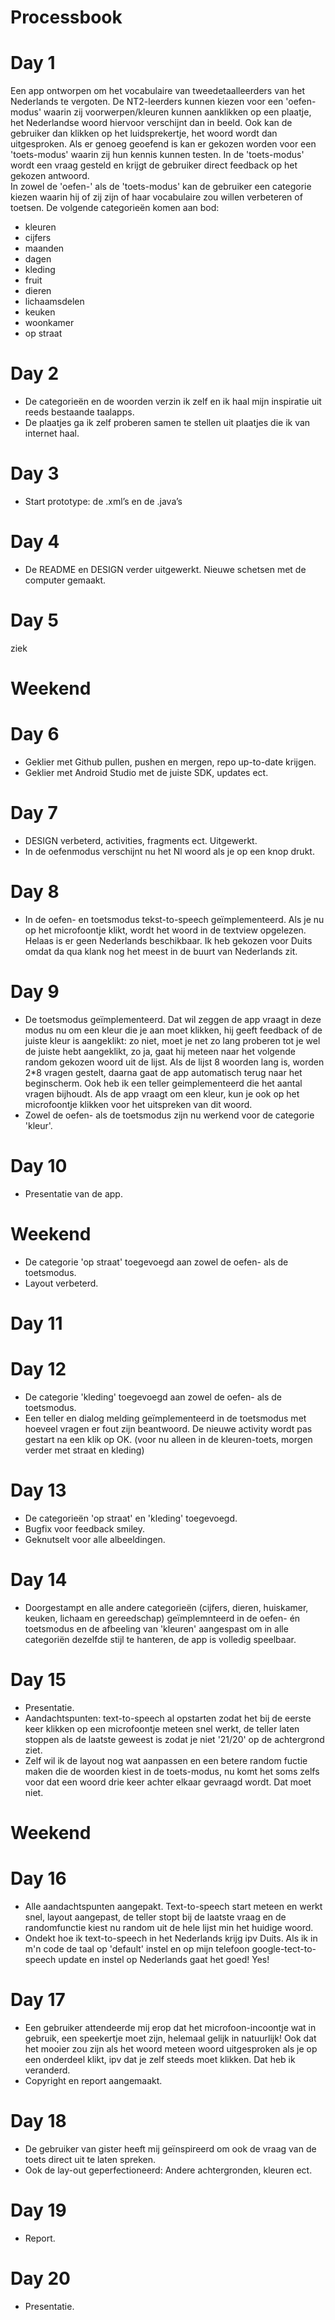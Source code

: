 Processbook
===========

# Day 1
Een app ontworpen om het vocabulaire van tweedetaalleerders van het Nederlands te vergoten. De NT2-leerders kunnen kiezen voor een 'oefen-modus' waarin zij voorwerpen/kleuren kunnen aanklikken op een plaatje, het Nederlandse woord hiervoor verschijnt dan in beeld. Ook kan de gebruiker dan klikken op het luidsprekertje, het woord wordt dan uitgesproken. Als er genoeg geoefend is kan er gekozen worden voor een 'toets-modus' waarin zij hun kennis kunnen testen. In de 'toets-modus' wordt een vraag gesteld en krijgt de gebruiker direct feedback op het gekozen antwoord.  
In zowel de 'oefen-' als de 'toets-modus' kan de gebruiker een categorie kiezen waarin hij of zij zijn of haar vocabulaire zou willen verbeteren of toetsen. De volgende categorieën komen aan bod:
* kleuren
* cijfers
* maanden
* dagen
* kleding
* fruit
* dieren
* lichaamsdelen
* keuken
* woonkamer
* op straat

# Day 2
* De categorieën en de woorden verzin ik zelf en ik haal mijn inspiratie uit reeds bestaande taalapps.
* De plaatjes ga ik zelf proberen samen te stellen uit plaatjes die ik van internet haal.

# Day 3
* Start prototype: de .xml’s en de .java’s

# Day 4
* De README en DESIGN verder uitgewerkt. Nieuwe schetsen met de computer gemaakt.

# Day 5
ziek

# Weekend

# Day 6
* Geklier met Github pullen, pushen en mergen, repo up-to-date krijgen.
* Geklier met Android Studio met de juiste SDK, updates ect. 

# Day 7
* DESIGN verbeterd, activities, fragments ect. Uitgewerkt.
* In de oefenmodus verschijnt nu het Nl woord als je op een knop drukt.

# Day 8
* In de oefen- en toetsmodus tekst-to-speech geïmplementeerd. Als je nu op het microfoontje klikt, wordt het woord in de textview opgelezen. Helaas is er geen Nederlands beschikbaar. Ik heb gekozen voor Duits omdat da qua klank nog het meest in de buurt van Nederlands zit. 

# Day 9
* De toetsmodus geïmplementeerd. Dat wil zeggen de app vraagt in deze modus nu om een kleur die je aan moet klikken, hij geeft feedback of de juiste kleur is aangeklikt: zo niet, moet je net zo lang proberen tot je wel de juiste hebt aangeklikt, zo ja, gaat hij meteen naar het volgende random gekozen woord uit de lijst. Als de lijst 8 woorden lang is, worden 2*8 vragen gestelt, daarna gaat de app automatisch terug naar het beginscherm. Ook heb ik een teller geimplementeerd die het aantal vragen bijhoudt. Als de app vraagt om een kleur, kun je ook op het microfoontje klikken voor het uitspreken van dit woord. 
* Zowel de oefen- als de toetsmodus zijn nu werkend voor de categorie 'kleur'.

# Day 10
* Presentatie van de app. 

# Weekend
* De categorie 'op straat' toegevoegd aan zowel de oefen- als de toetsmodus.
* Layout verbeterd.

# Day 11

# Day 12
* De categorie 'kleding' toegevoegd aan zowel de oefen- als de toetsmodus.
* Een teller en dialog melding geïmplementeerd in de toetsmodus met hoeveel vragen er fout zijn beantwoord. De nieuwe activity wordt pas gestart na een klik op OK. (voor nu alleen in de kleuren-toets, morgen verder met straat en kleding)

# Day 13
* De categorieën 'op straat' en 'kleding' toegevoegd.
* Bugfix voor feedback smiley.
* Geknutselt voor alle albeeldingen.

# Day 14
* Doorgestampt en alle andere categorieën (cijfers, dieren, huiskamer, keuken, lichaam en gereedschap) geïmplemnteerd in de oefen- én toetsmodus en de afbeeling van 'kleuren' aangespast om in alle categoriën dezelfde stijl te hanteren, de app is volledig speelbaar.

# Day 15
* Presentatie.
* Aandachtspunten: text-to-speech al opstarten zodat het bij de eerste keer klikken op een microfoontje meteen snel werkt, de teller laten stoppen als de laatste geweest is zodat je niet '21/20' op de achtergrond ziet.
* Zelf wil ik de layout nog wat aanpassen en een betere random fuctie maken die de woorden kiest in de toets-modus, nu komt het soms zelfs voor dat een woord drie keer achter elkaar gevraagd wordt. Dat moet niet.

# Weekend

# Day 16
* Alle aandachtspunten aangepakt. Text-to-speech start meteen en werkt snel, layout aangepast, de teller stopt bij de laatste vraag en de randomfunctie kiest nu random uit de hele lijst min het huidige woord. 
* Ondekt hoe ik text-to-speech in het Nederlands krijg ipv Duits. Als ik in m'n code de taal op 'default' instel en op mijn telefoon google-tect-to-speech update en instel op Nederlands gaat het goed! Yes!

# Day 17
* Een gebruiker attendeerde mij erop dat het microfoon-incoontje wat in gebruik, een speekertje moet zijn, helemaal gelijk in natuurlijk! Ook dat het mooier zou zijn als het woord meteen woord uitgesproken als je op een onderdeel klikt, ipv dat je zelf steeds moet klikken. Dat heb ik veranderd.
* Copyright en report aangemaakt.

# Day 18
* De gebruiker van gister heeft mij geïnspireerd om ook de vraag van de toets direct uit te laten spreken.
* Ook de lay-out geperfectioneerd: Andere achtergronden, kleuren ect.

# Day 19
* Report.

# Day 20
* Presentatie.

